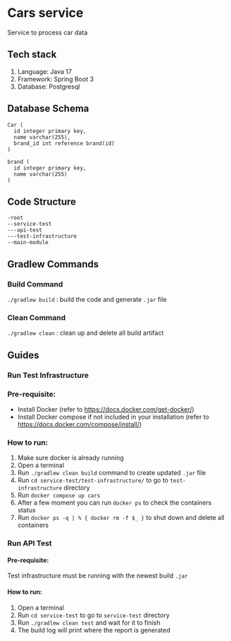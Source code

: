 # Cars service
Service to process car data

## Tech stack
1. Language: Java 17
2. Framework: Spring Boot 3
3. Database: Postgresql

## Database Schema
```
Car (
  id integer primary key,
  name varchar(255),
  brand_id int reference brand(id)
)

brand (
  id integer primary key,
  name varchar(255)
)

```

## Code Structure
```
-root
--service-test
---api-test
---test-infrastructure
--main-module
```

## Gradlew Commands
### Build Command
`./gradlew build` : build the code and generate `.jar` file

### Clean Command
`./gradlew clean` : clean up and delete all build artifact

## Guides

### Run Test Infrastructure

### Pre-requisite:
- Install Docker (refer to https://docs.docker.com/get-docker/)
- Install Docker compose if not included in your installation (refer to https://docs.docker.com/compose/install/)

### How to run:
1. Make sure docker is already running
2. Open a terminal
3. Run `./gradlew clean build` command to create updated `.jar` file
4. Run `cd service-test/test-infrastructure/` to go to `test-infrastructure` directory
5. Run `docker compose up cars`
6. After a few moment you can run `docker ps` to check the containers status
7. Run `docker ps -q | % { docker rm -f $_ }` to shut down and delete all containers

### Run API Test

#### Pre-requisite:
Test infrastructure must be running with the newest build `.jar`

#### How to run:
1. Open a terminal
2. Run `cd service-test` to go to `service-test` directory
3. Run `./gradlew clean test` and wait for it to finish
4. The build log will print where the report is generated